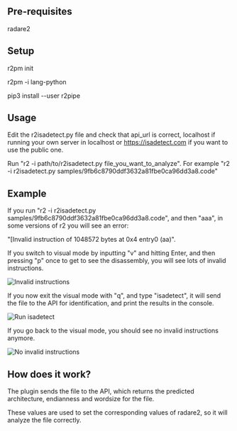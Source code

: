 Pre-requisites
--------------

radare2

Setup
-----

r2pm init

r2pm -i lang-python

pip3 install --user r2pipe

Usage
-----

Edit the r2isadetect.py file and check that api_url is correct, localhost
if running your own server in localhost or https://isadetect.com if you
want to use the public one.

Run "r2 -i path/to/r2isadetect.py file_you_want_to_analyze".
For example "r2 -i r2isadetect.py samples/9fb6c8790ddf3632a81fbe0ca96dd3a8.code"

Example
-----

If you run "r2 -i r2isadetect.py samples/9fb6c8790ddf3632a81fbe0ca96dd3a8.code",
and then "aaa", in some versions of r2 you will see an error:

"[Invalid instruction of 1048572 bytes at 0x4 entry0 (aa)".

If you switch to visual mode by inputting "v" and hitting Enter, and then
pressing "p" once to get to see the disassembly, you will see lots of invalid
instructions.

![Invalid instructions](https://i.imgur.com/udA1oYe.png)

If you now exit the visual mode with "q", and type "isadetect", it will send the
file to the API for identification, and print the results in the console. 

![Run isadetect](https://i.imgur.com/7lPLqL8.png)

If you go back to the visual mode, you should see no invalid instructions anymore.

![No invalid instructions](https://i.imgur.com/JwxaQ5b.png)

How does it work?
-----

The plugin sends the file to the API, which returns the predicted architecture, endianness and wordsize for the file.

These values are used to set the corresponding values of radare2, so it will analyze the file correctly.
